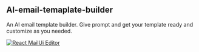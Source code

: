 ## AI-email-temaplate-builder
An AI email template builder. Give prompt and get your template ready and customize as you needed. 

[![React MailUi Editor](https://mailui.co/images/mailui-banner.png)](https://mailui.co/)
